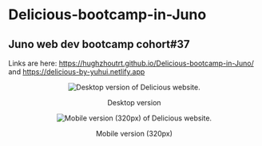 # Delicious-bootcamp-in-Juno  
  
## Juno web dev bootcamp cohort#37  
  
Links are here: https://hughzhoutrt.github.io/Delicious-bootcamp-in-Juno/ and https://delicious-by-yuhui.netlify.app  
    
<p align="center"><img src="https://user-images.githubusercontent.com/84819219/139278621-025e6885-0a70-4d80-a71e-43189b79d847.png" alt="Desktop version of Delicious website."></P>  
<p align="center">Desktop version</p>
  
<p align="center"><img src="https://user-images.githubusercontent.com/84819219/139278737-987f484e-1f03-406d-b04a-fd342526fa80.png" alt="Mobile version (320px) of Delicious website."></P>  
<p align="center">Mobile version (320px)</p>
